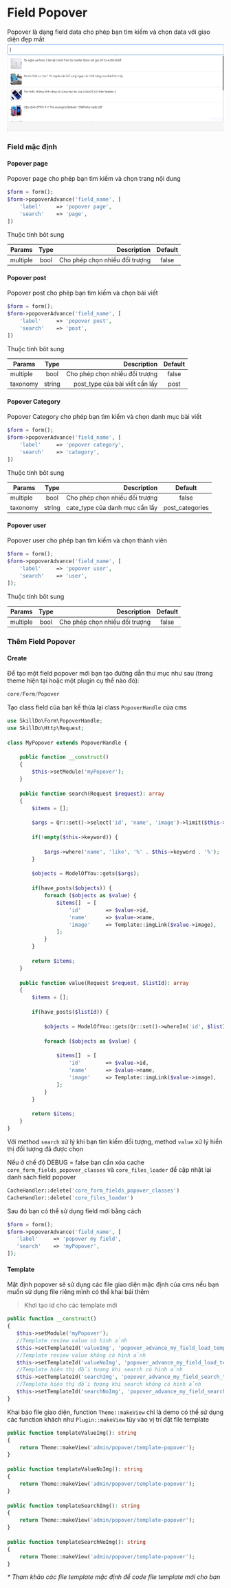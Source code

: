 # Field Popover
Popover là dạng field data cho phép bạn tìm kiếm và chọn data với giao diện đẹp mắt
![img.png](img.png)
### Field mặc định

#### Popover page
Popover page cho phép bạn tìm kiếm và chọn trang nội dung
```php
$form = form();
$form->popoverAdvance('field_name', [
    'label'     => 'popover page',
    'search'    => 'page',
])
```
Thuộc tính bôt sung

| Params   | Type |                    Description | Default |
|----------|:----:|-------------------------------:|:-------:|
| multiple | bool | Cho phép chọn nhiều đối trượng |  false  |

#### Popover post
Popover post cho phép bạn tìm kiếm và chọn bài viết
```php
$form = form();
$form->popoverAdvance('field_name', [
    'label'     => 'popover post',
    'search'    => 'post',
])
```

Thuộc tính bôt sung

| Params   |  Type  |                    Description | Default |
|----------|:------:|-------------------------------:|:-------:|
| multiple |  bool  | Cho phép chọn nhiều đối trượng |  false  |
| taxonomy | string | post_type của bài viết cần lấy |  post   |


#### Popover Category
Popover Category cho phép bạn tìm kiếm và chọn danh mục bài viết
```php
$form = form();
$form->popoverAdvance('field_name', [
    'label'     => 'popover category',
    'search'    => 'category',
])
```

Thuộc tính bôt sung

| Params   |  Type  |                    Description |     Default     |
|----------|:------:|-------------------------------:|:---------------:|
| multiple |  bool  | Cho phép chọn nhiều đối trượng |      false      |
| taxonomy | string | cate_type của danh mục cần lấy | post_categories |

#### Popover user
Popover user cho phép bạn tìm kiếm và chọn thành viên

```php
$form = form();
$form->popoverAdvance('field_name', [
    'label'     => 'popover user',
    'search'    => 'user',
]);
```

Thuộc tính bôt sung

| Params   |  Type  |                    Description |     Default     |
|----------|:------:|-------------------------------:|:---------------:|
| multiple |  bool  | Cho phép chọn nhiều đối trượng |      false      |

### Thêm Field Popover
#### Create
Để tạo một field popover mới bạn tạo đường dẫn thư mục như sau (trong theme hiện tại hoặc một plugin cụ thể nào đó):
```php
core/Form/Popover
```

Tạo class field của bạn kế thừa lại class `PopoverHandle` của cms

```php
use SkillDo\Form\PopoverHandle;
use SkillDo\Http\Request;

class MyPopover extends PopoverHandle {

    public function __construct() 
    {
        $this->setModule('myPopover');
    }
    
    public function search(Request $request): array
    {
        $items = [];

        $args = Qr::set()->select('id', 'name', 'image')->limit($this->limit)->offset($this->page* $this->limit);

        if(!empty($this->keyword)) {

            $args->where('name', 'like', '%' . $this->keyword . '%');
        }

        $objects = ModelOfYou::gets($args);

        if(have_posts($objects)) {
            foreach ($objects as $value) {
                $items[]  = [
                    'id'        => $value->id,
                    'name'      => $value->name,
                    'image'     => Template::imgLink($value->image),
                ];
            }
        }

        return $items;
    }

    public function value(Request $request, $listId): array
    {
        $items = [];

        if(have_posts($listId)) {

            $objects = ModelOfYou::gets(Qr::set()->whereIn('id', $listId)->select('id', 'name', 'image'));

            foreach ($objects as $value) {

                $items[]  = [
                    'id'        => $value->id,
                    'name'      => $value->name,
                    'image'     => Template::imgLink($value->image),
                ];
            }
        }

        return $items;
    }
}
```

Với method `search` xử lý khi bạn tìm kiếm đối tượng,
method `value` xử lý hiển thị đối tượng đã được chọn
>
Nếu ở chế độ DEBUG = false bạn cần xóa cache `core_form_fields_popover_classes` và `core_files_loader` để cập nhật lại danh sách field popover

```php
CacheHandler::delete('core_form_fields_popover_classes')
CacheHandler::delete('core_files_loader')
```
> 
Sau đó bạn có thể sử dụng field mới bằng cách

 ```php
$form = form();
$form->popoverAdvance('field_name', [
    'label'     => 'popover my field',
    'search'    => 'myPopover',
]);
```

#### Template
Mặt định popover sẽ sử dụng các file giao diện mặc định của cms nếu bạn muốn sử dụng file riêng mình có thể khai bái thêm
> Khơi tạo id cho các template mới

 ```php
public function __construct()
{
    $this->setModule('myPopover');
    //Template review value có hình ảnh
    $this->setTemplateId('valueImg', 'popover_advance_my_field_load_template');
    //Template review value không có hình ảnh
    $this->setTemplateId('valueNoImg', 'popover_advance_my_field_load_template');
    //Template hiên thị đối tượng khi search có hình ảnh
    $this->setTemplateId('searchImg', 'popover_advance_my_field_search_template');
    //Template hiên thị đối tượng khi search không có hình ảnh
    $this->setTemplateId('searchNoImg', 'popover_advance_my_field_search_template');
}
```
Khai báo file giao diện, function `Theme::makeView` chỉ là demo có thể sử dụng các function khách như `Plugin::makeView` tùy vào vị trí đặt file template

```php
public function templateValueImg(): string
{
    return Theme::makeView('admin/popover/template-popover');
}

public function templateValueNoImg(): string
{
    return Theme::makeView('admin/popover/template-popover');
}

public function templateSearchImg(): string
{
    return Theme::makeView('admin/popover/template-popover');
}

public function templateSearchNoImg(): string
{
    return Theme::makeView('admin/popover/template-popover');
}
```

_* Tham khảo các file template mặc định để code file template mới cho bạn_
